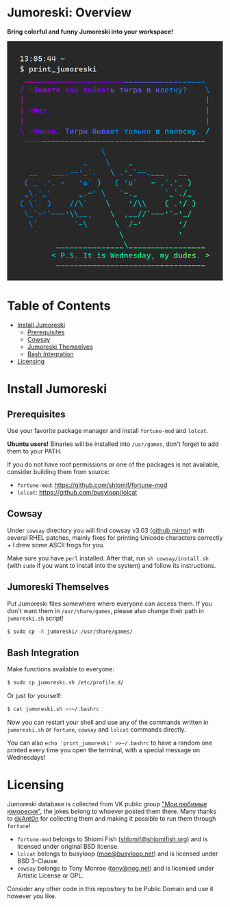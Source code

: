 # Jumoreski: Overview

**Bring colorful and funny Jumoreski into your workspace!**

![- Знаете как поймать тигра в клетку? - Нет. - Никак. Тигры бывают только в полоску.](attachments/joke.png)

# Table of Contents

- [Install Jumoreski](#install-jumoreski)
  - [Prerequisites](#prerequisites)
  - [Cowsay](#cowsay)
  - [Jumoreski Themselves](#jumoreski-themselves)
  - [Bash Integration](#bash-integration)
- [Licensing](#licensing)

# Install Jumoreski

## Prerequisites

Use your favorite package manager and install `fortune-mod` and `lolcat`.

**Ubuntu users!** Binaries will be installed into `/usr/games`, don't forget to add them to your PATH.

If you do not have root permissions or one of the packages is not available, consider building them from source:
* `fortune-mod`: https://github.com/shlomif/fortune-mod
* `lolcat`: https://github.com/busyloop/lolcat

## Cowsay

Under `cowsay` directory you will find cowsay v3.03 ([github mirror](https://github.com/schacon/cowsay)) with several RHEL patches, mainly fixes for printing Unicode characters correctly + I drew some ASCII frogs for you.

Make sure you have `perl` installed. After that, run `sh cowsay/install.sh` (with `sudo` if you want to install into the system) and follow its instructions.

## Jumoreski Themselves

Put Jumoreski files somewhere where everyone can access them. If you don't want them in `/usr/share/games`, please also change their path in `jumoreski.sh` script!

```bash
$ sudo cp -R jumoreski/ /usr/share/games/
```

## Bash Integration

Make functions available to everyone:
```bash
$ sudo cp jumoreski.sh /etc/profile.d/
```

Or just for yourself:
```bash
$ cat jumoreski.sh >>~/.bashrc
```

Now you can restart your shell and use any of the commands written in `jumoreski.sh` or `fortune`, `cowsay` and `lolcat` commands directly.

You can also `echo 'print_jumoreski' >>~/.bashrc` to have a random one printed every time you open the terminal, with a special message on Wednesdays!

# Licensing

Jumoreski database is collected from VK public group ["Мои любимые юморески"](https://vk.com/jumoreski), the jokes belong to whoever posted them there. Many thanks to [@iAnt0n](https://github.com/iAnt0n) for collecting them and making it possible to run them through `fortune`!

* `fortune-mod` belongs to Shlomi Fish (shlomif@shlomifish.org) and is licensed under original BSD license.
* `lolcat` belongs to busyloop (moe@busyloop.net) and is licensed under BSD 3-Clause.
* `cowsay` belongs to Tony Monroe (tony@nog.net) and is licensed under Artistic License or GPL.

Consider any other code in this repository to be Public Domain and use it however you like.
